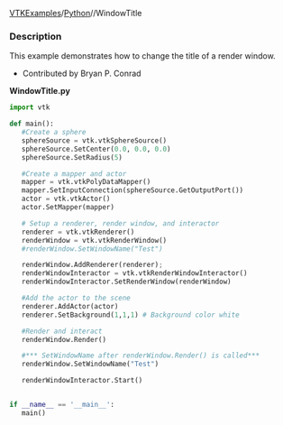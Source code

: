 [VTKExamples](/home/)/[Python](/Python)//WindowTitle

### Description
This example demonstrates how to change the title of a render window.

* Contributed by Bryan P. Conrad

**WindowTitle.py**
```python
import vtk

def main():
   #Create a sphere
   sphereSource = vtk.vtkSphereSource()
   sphereSource.SetCenter(0.0, 0.0, 0.0)
   sphereSource.SetRadius(5)

   #Create a mapper and actor
   mapper = vtk.vtkPolyDataMapper()
   mapper.SetInputConnection(sphereSource.GetOutputPort())
   actor = vtk.vtkActor()
   actor.SetMapper(mapper)

   # Setup a renderer, render window, and interactor
   renderer = vtk.vtkRenderer()
   renderWindow = vtk.vtkRenderWindow()
   #renderWindow.SetWindowName("Test")

   renderWindow.AddRenderer(renderer);
   renderWindowInteractor = vtk.vtkRenderWindowInteractor()
   renderWindowInteractor.SetRenderWindow(renderWindow)

   #Add the actor to the scene
   renderer.AddActor(actor)
   renderer.SetBackground(1,1,1) # Background color white

   #Render and interact
   renderWindow.Render()

   #*** SetWindowName after renderWindow.Render() is called***
   renderWindow.SetWindowName("Test")

   renderWindowInteractor.Start()


if __name__ == '__main__':
   main()
```

